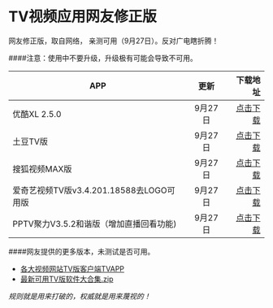 TV视频应用网友修正版
=========

网友修正版，取自网络， 亲测可用（9月27日）。反对广电瞎折腾！

####注意：使用中不要升级，升级极有可能会导致不可用。

| APP | 更新 | 下载地址|
| ------------- |:-------------:| -----:|
| 优酷XL 2.5.0      | 9月27日 | [点击下载](https://github.com/oblank/NewTvApks/blob/master/%E4%BC%98%E9%85%B7XL2.5.0%E7%89%88%EF%BC%88%E5%8F%AF%E7%94%A8%EF%BC%89.apk?raw=true) |
| 土豆TV版      | 9月27日      |   [点击下载](https://github.com/oblank/NewTvApks/blob/master/土豆TV版.apk?raw=true) |
| 搜狐视频MAX版 | 9月27日      |    [点击下载](https://github.com/oblank/NewTvApks/blob/master/搜狐视频MAX版.apk?raw=true) |
| 爱奇艺视频TV版v3.4.201.18588去LOGO可用版		| 9月27日 | [点击下载](https://github.com/oblank/NewTvApks/blob/master/爱奇艺视频TV版v3.4.201.18588去LOGO可用版.apk?raw=true) |
| PPTV聚力V3.5.2和谐版（增加直播回看功能) | 9月27日 | [点击下载](https://github.com/oblank/NewTvApks/blob/master/PPTV聚力V3.5.2和谐版（增加直播回看功能）.apk?raw=true) |


####网友提供的更多版本，未测试是否可用。
* [各大视频网站TV版客户端TVAPP](http://pan.baidu.com/s/1dDoxA29#path=%252F%25E5%2590%2584%25E5%25A4%25A7%25E8%25A7%2586%25E9%25A2%2591%25E7%25BD%2591%25E7%25AB%2599TV%25E7%2589%2588%25E5%25AE%25A2%25E6%2588%25B7%25E7%25AB%25AFTVAPP%25EF%25BC%2588%25E5%259D%2587%25E5%258F%25AF%25E7%2594%25A8%25EF%25BC%258C%25E6%258C%2581%25E7%25BB%25AD%25E6%259B%25B4%25E6%2596%25B0%25EF%25BC%2589)
* [最新可用TV版软件大合集.zip](http://pan.baidu.com/s/1dDIjX1B)


*规则就是用来打破的，权威就是用来蔑视的！*